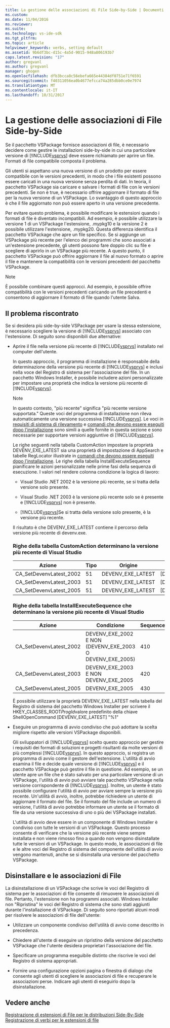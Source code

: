 ```yaml
---
title: La gestione delle associazioni di File Side-by-Side | Documenti Microsoft
ms.custom: 
ms.date: 11/04/2016
ms.reviewer: 
ms.suite: 
ms.technology: vs-ide-sdk
ms.tgt_pltfrm: 
ms.topic: article
helpviewer_keywords: verbs, setting default
ms.assetid: 9b6df3bc-d15c-4a5d-9015-948a806193b7
caps.latest.revision: "17"
author: gregvanl
ms.author: gregvanl
manager: ghogen
ms.openlocfilehash: dfb3bcca8c56ebefa665e44384df0751e71f6591
ms.sourcegitcommit: f40311056ea0b4677efcca74a285dbb0ce0e7974
ms.translationtype: MT
ms.contentlocale: it-IT
ms.lasthandoff: 10/31/2017
---
```

# <a name="managing-side-by-side-file-associations"></a>La gestione delle associazioni di File Side-by-Side
Se il pacchetto VSPackage fornisce associazioni di file, è necessario decidere come gestire le installazioni side-by-side in cui una particolare versione di [!INCLUDE[vsprvs](../code-quality/includes/vsprvs_md.md)] deve essere richiamato per aprire un file. Formati di file compatibile composta il problema.  
  
 Gli utenti si aspettano una nuova versione di un prodotto per essere compatibile con le versioni precedenti, in modo che i file esistenti possono essere caricati in una nuova versione senza perdita di dati. In teoria, il pacchetto VSPackage sia caricare e salvare i formati di file con le versioni precedenti. Se non è true, è necessario offrire aggiornare il formato di file per la nuova versione di un VSPackage. Lo svantaggio di questo approccio è che il file aggiornato non può essere aperto in una versione precedente.  
  
 Per evitare questo problema, è possibile modificare le estensioni quando i formati di file è diventato incompatibili. Ad esempio, è possibile utilizzare la versione 1 di un VSPackage l'estensione, .mypkg10 e la versione 2 è possibile utilizzare l'estensione, .mypkg20. Questa differenza identifica il pacchetto VSPackage che apre un file specifico. Se si aggiunge un VSPackage più recente per l'elenco dei programmi che sono associati a un'estensione precedente, gli utenti possono fare doppio clic su file e scegliere di aprirlo in un VSPackage più recente. A questo punto, il pacchetto VSPackage può offrire aggiornare il file al nuovo formato o aprire il file e mantenere la compatibilità con le versioni precedenti del pacchetto VSPackage.  
  
> [!NOTE]
>  È possibile combinare questi approcci. Ad esempio, è possibile offrire compatibilità con le versioni precedenti caricando un file precedenti e consentono di aggiornare il formato di file quando l'utente Salva.  
  
## <a name="facing-the-problem"></a>Il problema riscontrato  
 Se si desidera più side-by-side VSPackage per usare la stessa estensione, è necessario scegliere la versione di [!INCLUDE[vsprvs](../code-quality/includes/vsprvs_md.md)] associato con l'estensione. Di seguito sono disponibili due alternative:  
  
-   Aprire il file nella versione più recente di [!INCLUDE[vsprvs](../code-quality/includes/vsprvs_md.md)] installato nel computer dell'utente.  
  
     In questo approccio, il programma di installazione è responsabile della determinazione della versione più recente di [!INCLUDE[vsprvs](../code-quality/includes/vsprvs_md.md)] e inclusi nella voce del Registro di sistema per l'associazione del file. In un pacchetto Windows Installer, è possibile includere azioni personalizzate per impostare una proprietà che indica la versione più recente di [!INCLUDE[vsprvs](../code-quality/includes/vsprvs_md.md)].  
  
    > [!NOTE]
    >  In questo contesto, "più recente" significa "più recente versione supportata." Queste voci del programma di installazione non rileva automaticamente una versione successiva [!INCLUDE[vsprvs](../code-quality/includes/vsprvs_md.md)]. Le voci in [requisiti di sistema di rilevamento](../extensibility/internals/detecting-system-requirements.md) e [comandi che devono essere eseguiti dopo l'installazione](../extensibility/internals/commands-that-must-be-run-after-installation.md) sono simili a quelle fornite in questa sezione e sono necessarie per supportare versioni aggiuntive di [!INCLUDE[vsprvs](../code-quality/includes/vsprvs_md.md)].  
  
     Le righe seguenti nella tabella CustomAction impostare la proprietà DEVENV_EXE_LATEST sia una proprietà di impostazione di AppSearch e tabelle RegLocator illustrate in [comandi che devono essere eseguiti dopo l'installazione](../extensibility/internals/commands-that-must-be-run-after-installation.md). Le righe della tabella InstallExecuteSequence pianificare le azioni personalizzate nelle prime fasi della sequenza di esecuzione. I valori nel rendere colonna condizione la logica di lavoro:  
  
    -   Visual Studio .NET 2002 è la versione più recente, se si tratta della versione solo presente.  
  
    -   Visual Studio .NET 2003 è la versione più recente solo se è presente e [!INCLUDE[vsprvs](../code-quality/includes/vsprvs_md.md)] non è presente.  
  
    -   [!INCLUDE[vsprvs](../code-quality/includes/vsprvs_md.md)]Se si tratta della versione solo presente, è la versione più recente.  
  
     Il risultato è che DEVENV_EXE_LATEST contiene il percorso della versione più recente di devenv.exe.  
  
    ### <a name="customaction-table-rows-that-determine-the-latest-version-of-visual-studio"></a>Righe della tabella CustomAction determinano la versione più recente di Visual Studio  
  
    |Azione|Tipo|Origine|destinazione|  
    |------------|----------|------------|------------|  
    |CA_SetDevenvLatest_2002|51|DEVENV_EXE_LATEST|[DEVENV_EXE_2002]|  
    |CA_SetDevenvLatest_2003|51|DEVENV_EXE_LATEST|[DEVENV_EXE_2003]|  
    |CA_SetDevenvLatest_2005|51|DEVENV_EXE_LATEST|[DEVENV_EXE_2005]|  
  
    ### <a name="installexecutesequence-table-rows-that-determine-the-latest-version-of-visual-studio"></a>Righe della tabella InstallExecuteSequence che determinano la versione più recente di Visual Studio  
  
    |Azione|Condizione|Sequence|  
    |------------|---------------|--------------|  
    |CA_SetDevenvLatest_2002|DEVENV_EXE_2002 E NON (DEVENV_EXE_2003 O DEVENV_EXE_2005)|410|  
    |CA_SetDevenvLatest_2003|DEVENV_EXE_2003 E NON DEVENV_EXE_2005|420|  
    |CA_SetDevenvLatest_2005|DEVENV_EXE_2005|430|  
  
     È possibile utilizzare la proprietà DEVENV_EXE_LATEST nella tabella del Registro di sistema del pacchetto Windows Installer per scrivere il HKEY_CLASSES_ROOT*ProgId*valore predefinito della chiave ShellOpenCommand [DEVENV_EXE_LATEST] "%1"  
  
-   Eseguire un programma di avvio condiviso che può adottare la scelta migliore rispetto alle versioni VSPackage disponibili.  
  
     Gli sviluppatori di [!INCLUDE[vsprvs](../code-quality/includes/vsprvs_md.md)] scelto questo approccio per gestire i requisiti dei formati di soluzioni e progetti risultanti da molte versioni di più complessi [!INCLUDE[vsprvs](../code-quality/includes/vsprvs_md.md)]. In questo approccio, si registra un programma di avvio come il gestore dell'estensione. L'utilità di avvio esamina il file e decide quale versione di [!INCLUDE[vsprvs](../code-quality/includes/vsprvs_md.md)] e il pacchetto VSPackage può gestire il file in questione. Ad esempio, se un utente apre un file che è stato salvato per una particolare versione di un VSPackage, l'utilità di avvio può avviare tale pacchetto VSPackage nella versione corrispondente di [!INCLUDE[vsprvs](../code-quality/includes/vsprvs_md.md)]. Inoltre, un utente è stato possibile configurare l'utilità di avvio per avviare sempre la versione più recente. Un'utilità di avvio, inoltre, potrebbe richiedere un utente di aggiornare il formato del file. Se il formato del file include un numero di versione, l'utilità di avvio potrebbe informare un utente se il formato di file da una versione successiva di uno o più dei VSPackage installati.  
  
     L'utilità di avvio deve essere in un componente di Windows Installer è condiviso con tutte le versioni di un VSPackage. Questo processo consente di verificare che la versione più recente viene sempre installata e non viene rimosso fino a quando non vengono disinstallate tutte le versioni di un VSPackage. In questo modo, le associazioni di file e le altre voci del Registro di sistema del componente dell'utilità di avvio vengono mantenuti, anche se si disinstalla una versione del pacchetto VSPackage.  
  
## <a name="uninstall-and-file-associations"></a>Disinstallare e le associazioni di File  
 La disinstallazione di un VSPackage che scrive le voci del Registro di sistema per le associazioni di file consente di rimuovere le associazioni di file. Pertanto, l'estensione non ha programmi associati. Windows Installer non "Ripristina" le voci del Registro di sistema che sono stati aggiunti durante l'installazione di VSPackage. Di seguito sono riportati alcuni modi per risolvere le associazioni di file dell'utente:  
  
-   Utilizzare un componente condiviso dell'utilità di avvio come descritto in precedenza.  
  
-   Chiedere all'utente di eseguire un ripristino della versione del pacchetto VSPackage che l'utente desidera proprietari l'associazione del file.  
  
-   Specificare un programma eseguibile distinto che riscrive le voci del Registro di sistema appropriati.  
  
-   Fornire una configurazione opzioni pagina o finestra di dialogo che consente agli utenti di scegliere le associazioni di file e recuperare le associazioni perse. Indicare agli utenti di eseguirlo dopo la disinstallazione.  
  
## <a name="see-also"></a>Vedere anche  
 [Registrazione di estensioni di File per le distribuzioni Side-By-Side](../extensibility/registering-file-name-extensions-for-side-by-side-deployments.md)   
 [Registrazione di verbi per le estensioni di file](../extensibility/registering-verbs-for-file-name-extensions.md)